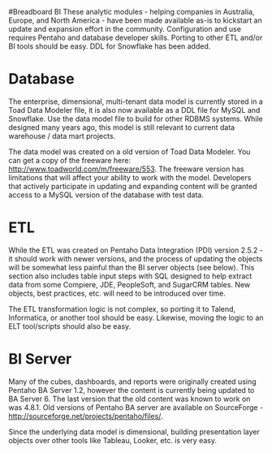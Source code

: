 #Breadboard BI
These analytic modules - helping companies in Australia, Europe, and North America - have been made available as-is to kickstart an update and expansion effort in the community. Configuration and use requires Pentaho and database developer skills.  Porting to other ETL and/or BI tools should be easy.  DDL for Snowflake has been added.

Database
=========
The enterprise, dimensional, multi-tenant data model is currently stored in a Toad Data Modeler file, it is also now available as a DDL file for MySQL and Snowflake.  Use the data model file to build for other RDBMS systems.  While designed many years ago, this model is still relevant to current data warehouse / data mart projects.

The data model was created on a old version of Toad Data Modeler. You can get a copy of the freeware here: http://www.toadworld.com/m/freeware/553.  The freeware version has limitations that will affect your ability to work with the model.  Developers that actively participate in updating and expanding content will be granted access to a MySQL version of the database with test data.

ETL
===
While the ETL was created on Pentaho Data Integration (PDI) version 2.5.2 - it should work with newer versions, and the process of updating the objects will be somewhat less painful than the BI server objects (see below).  This section also includes table input steps with SQL designed to help extract data from some Compiere, JDE, PeopleSoft, and SugarCRM tables.  New objects, best practices, etc. will need to be introduced over time.

The ETL transformation logic is not complex, so porting it to Talend, Informatica, or another tool should be easy.  Likewise, moving the logic to an ELT tool/scripts should also be easy.

BI Server
==========
Many of the cubes, dashboards, and reports were originally created using Pentaho BA Server 1.2, however the content is currently being updated to BA Server 6.  The last version that the old content was known to work on was 4.8.1.  Old versions of Pentaho BA server are available on SourceForge - http://sourceforge.net/projects/pentaho/files/.

Since the underlying data model is dimensional, building presentation layer objects over other tools like Tableau, Looker, etc. is very easy.
